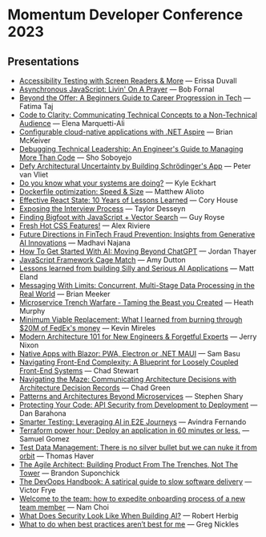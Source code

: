 # Momentum Developer Conference 2023

## Presentations

- [Accessibility Testing with Screen Readers & More](./duvall-accessibility-testing-with-screen-readers-more) &mdash; Erissa Duvall
- [Asynchronous JavaScript: Livin' On A Prayer](./fornal-asynchronous-java-script-livin-on-a-prayer) &mdash; Bob Fornal
- [Beyond the Offer: A Beginners Guide to Career Progression in Tech](./taj-beyond-the-offer-a-beginners-guide-to-career-progression-in-tech) &mdash; Fatima Taj
- [Code to Clarity: Communicating Technical Concepts to a Non-Technical Audience](./marquetti-ali-code-to-clarity-communicating-technical-concepts-to-a-non-technical-audience) &mdash; Elena Marquetti-Ali
- [Configurable cloud-native applications with .NET Aspire](./mc-keiver-configurable-cloud-native-applications-with-net-aspire) &mdash; Brian McKeiver
- [Debugging Technical Leadership: An Engineer's Guide to Managing More Than Code](./soboyejo-debugging-technical-leadership-an-engineers-guide-to-managing-more-than-code) &mdash; Sho Soboyejo
- [Defy Architectural Uncertainty by Building Schrödinger's App](./van-vliet-defy-architectural-uncertainty-by-building-schrodingers-app) &mdash; Peter van Vliet
- [Do you know what your systems are doing?](./eckhart-do-you-know-what-your-systems-are-doing) &mdash; Kyle Eckhart
- [Dockerfile optimization: Speed & Size](./alioto-dockerfile-optimization-speed-size) &mdash; Matthew Alioto
- [Effective React State: 10 Years of Lessons Learned](./house-effective-react-state-10-years-of-lessons-learned) &mdash; Cory House
- [Exposing the Interview Process](./desseyn-exposing-the-interview-process) &mdash; Taylor Desseyn
- [Finding Bigfoot with JavaScript + Vector Search](./royse-finding-bigfoot-with-java-script-vector-search) &mdash; Guy Royse
- [Fresh Hot CSS Features!](./riviere-fresh-hot-css-features) &mdash; Alex Riviere
- [Future Directions in FinTech Fraud Prevention: Insights from Generative AI Innovations](./najana-chintale-future-directions-in-fin-tech-fraud-prevention-insights-from-generative-ai-innovations) &mdash; Madhavi Najana
- [How To Get Started With AI: Moving Beyond ChatGPT](./thayer-how-to-get-started-with-ai-moving-beyond-chat-gpt) &mdash; Jordan Thayer
- [JavaScript Framework Cage Match](./dutton-java-script-framework-cage-match) &mdash; Amy Dutton
- [Lessons learned from building Silly and Serious AI Applications](./eland-lessons-learned-from-building-silly-and-serious-ai-applications) &mdash; Matt Eland
- [Messaging With Limits: Concurrent, Multi-Stage Data Processing in the Real World](./meeker-messaging-with-limits-concurrent-multi-stage-data-processing-in-the-real-world) &mdash; Brian Meeker
- [Microservice Trench Warfare - Taming the Beast you Created](./murphy-microservice-trench-warfare-taming-the-beast-you-created) &mdash; Heath Murphy
- [Minimum Viable Replacement: What I learned from burning through $20M of FedEx's money](./mireles-minimum-viable-replacement-what-i-learned-from-burning-through-20-m-of-fed-exs-money) &mdash; Kevin Mireles
- [Modern Architecture 101 for New Engineers & Forgetful Experts](./nixon-modern-architecture-101-for-new-engineers-forgetful-experts) &mdash; Jerry Nixon
- [Native Apps with Blazor: PWA, Electron or .NET MAUI](./basu-native-apps-with-blazor-pwa-electron-or-net-maui) &mdash; Sam Basu
- [Navigating Front-End Complexity: A Blueprint for Loosely Coupled Front-End Systems](./stewart-navigating-front-end-complexity-a-blueprint-for-loosely-coupled-front-end-systems) &mdash; Chad Stewart
- [Navigating the Maze: Communicating Architecture Decisions with Architecture Decision Records](./green-navigating-the-maze-communicating-architecture-decisions-with-architecture-decision-records) &mdash; Chad Green
- [Patterns and Architectures Beyond Microservices](./shary-patterns-and-architectures-beyond-microservices) &mdash; Stephen Shary
- [Protecting Your Code: API Security from Development to Deployment](./barahona-protecting-your-code-api-security-from-development-to-deployment) &mdash; Dan Barahona
- [Smarter Testing: Leveraging AI in E2E Journeys](./fernando-smarter-testing-leveraging-ai-in-e-2-e-journeys) &mdash; Avindra Fernando
- [Terraform power hour: Deploy an application in 60 minutes or less.](./gomez-terraform-power-hour-deploy-an-application-in-60-minutes-or-less) &mdash; Samuel Gomez
- [Test Data Management: There is no silver bullet but we can nuke it from orbit](./haver-test-data-management-there-is-no-silver-bullet-but-we-can-nuke-it-from-orbit) &mdash; Thomas Haver
- [The Agile Architect: Building Product From The Trenches, Not The Tower](./suponchick-the-agile-architect-building-product-from-the-trenches-not-the-tower) &mdash; Brandon Suponchick
- [The DevOops Handbook: A satirical guide to slow software delivery](./frye-the-dev-oops-handbook-a-satirical-guide-to-slow-software-delivery) &mdash; Victor Frye
- [Welcome to the team: how to expedite onboarding process of a new team member](./choi-welcome-to-the-team-how-to-expedite-onboarding-process-of-a-new-team-member) &mdash; Nam Choi
- [What Does Security Look Like When Building AI?](./herbig-what-does-security-look-like-when-building-ai) &mdash; Robert Herbig
- [What to do when best practices aren’t best for me](./nickles-what-to-do-when-best-practices-arent-best-for-me) &mdash; Greg Nickles
